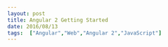 ```yaml
---
layout: post
title: Angular 2 Getting Started
date: 2016/08/13
tags:  ["Angular","Web","Angular 2","JavaScript"]
---
```


